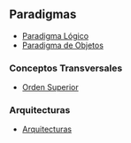 Paradigmas
----------

-   [Paradigma Lógico](paradigma-logico.html)
-   [Paradigma de Objetos](paradigma-de-objetos.html)

### Conceptos Transversales

-   [Orden Superior](orden-superior.html)

### Arquitecturas

-   [Arquitecturas](arquitecturas.html)

